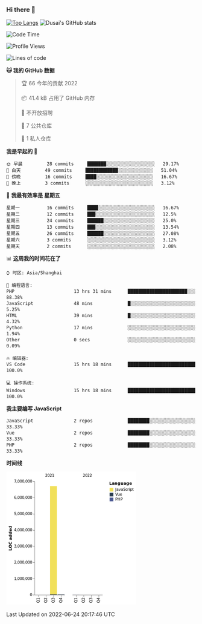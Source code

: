 ### Hi there 👋

<!--
**SQSora/SQSora** is a ✨ _special_ ✨ repository because its `README.md` (this file) appears on your GitHub profile.

Here are some ideas to get you started:

- 🔭 I’m currently working on ...
- 🌱 I’m currently learning ...
- 👯 I’m looking to collaborate on ...
- 🤔 I’m looking for help with ...
- 💬 Ask me about ...
- 📫 How to reach me: ...
- 😄 Pronouns: ...
- ⚡ Fun fact: ...
-->
[![Top Langs](https://github-readme-stats.vercel.app/api/top-langs/?username=anuraghazra&layout=compact)](https://github.com/anuraghazra/github-readme-stats)
![Dusai's GitHub stats](https://github-readme-stats.vercel.app/api?username=SQSora&show_icons=true&include_all_commits=true&bg_color=90,FF6699,DDA0DD,66FFFF&locale=cn&icon_color=00FFFF&title_color=54FF9F&text_color=00FFFF&card_width=14)

<!--START_SECTION:waka-->
![Code Time](http://img.shields.io/badge/Code%20Time-0%20secs-blue)

![Profile Views](http://img.shields.io/badge/%E4%B8%AA%E4%BA%BA%E5%B0%81%E9%9D%A2%E8%A7%82%E7%9C%8B%E6%AC%A1%E6%95%B0-0-blue)

![Lines of code](https://img.shields.io/badge/%E4%BB%8E%E3%80%8C%E4%BD%A0%E5%A5%BD%E4%B8%96%E7%95%8C%E3%80%8D%E6%88%91%E5%B7%B2%E7%BB%8F%E5%86%99%E4%BA%86-7%20Million%20%E8%A1%8C%E4%BB%A3%E7%A0%81-blue)

**🐱 我的 GitHub 数据** 

> 🏆 66 今年的贡献 2022
 > 
> 📦 41.4 kB 占用了 GitHub 内存 
 > 
> 🚫 不开放招聘
 > 
> 📜 7 公共仓库 
 > 
> 🔑 1 私人仓库 
 > 
**我是早起的 🐤** 

```text
🌞 早晨         28 commits     ███████░░░░░░░░░░░░░░░░░░   29.17% 
🌆 白天         49 commits     ████████████░░░░░░░░░░░░░   51.04% 
🌃 傍晚         16 commits     ████░░░░░░░░░░░░░░░░░░░░░   16.67% 
🌙 晚上         3 commits      ░░░░░░░░░░░░░░░░░░░░░░░░░   3.12%

```
📅 **我最有效率是 星期五** 

```text
星期一          16 commits     ████░░░░░░░░░░░░░░░░░░░░░   16.67% 
星期二          12 commits     ███░░░░░░░░░░░░░░░░░░░░░░   12.5% 
星期三          24 commits     ██████░░░░░░░░░░░░░░░░░░░   25.0% 
星期四          13 commits     ███░░░░░░░░░░░░░░░░░░░░░░   13.54% 
星期五          26 commits     ██████░░░░░░░░░░░░░░░░░░░   27.08% 
星期六          3 commits      ░░░░░░░░░░░░░░░░░░░░░░░░░   3.12% 
星期天          2 commits      ░░░░░░░░░░░░░░░░░░░░░░░░░   2.08%

```


📊 **这周我的时间花在了** 

```text
⌚︎ 时区: Asia/Shanghai

💬 编程语言: 
PHP                      13 hrs 31 mins      ██████████████████████░░░   88.38% 
JavaScript               48 mins             █░░░░░░░░░░░░░░░░░░░░░░░░   5.25% 
HTML                     39 mins             █░░░░░░░░░░░░░░░░░░░░░░░░   4.32% 
Python                   17 mins             ░░░░░░░░░░░░░░░░░░░░░░░░░   1.94% 
Other                    0 secs              ░░░░░░░░░░░░░░░░░░░░░░░░░   0.09%

🔥 编辑器: 
VS Code                  15 hrs 18 mins      █████████████████████████   100.0%

💻 操作系统: 
Windows                  15 hrs 18 mins      █████████████████████████   100.0%

```

**我主要编写 JavaScript** 

```text
JavaScript               2 repos             ████████░░░░░░░░░░░░░░░░░   33.33% 
Vue                      2 repos             ████████░░░░░░░░░░░░░░░░░   33.33% 
PHP                      2 repos             ████████░░░░░░░░░░░░░░░░░   33.33%

```


**时间线**

![Chart not found](https://raw.githubusercontent.com/SQSora/SQSora/main/charts/bar_graph.png) 


 Last Updated on 2022-06-24 20:17:46 UTC
<!--END_SECTION:waka-->
